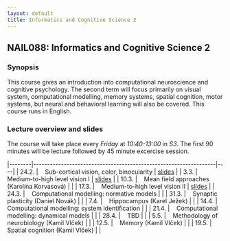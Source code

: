 ```yaml
---
layout: default
title: Informatics and Cognitive Science 2
---
```

## NAIL088: Informatics and Cognitive Science 2

### Synopsis

This course gives an introduction into computational neuroscience and cognitive psychology. 
The second term will focus primarily on visual system, computational modelling, memory systems, spatial cognition, motor systems, 
but neural and behavioral learning will also be covered. This course runs in English. 

### Lecture overview and slides

The course will take place every *Friday* at *10:40-13:00* in *S3*. 
The first 90 minutes will be lecture followed by 45 minute excercise session.

|--------|------------------------------------------------------------------|----|
| 24.2.  |  &nbsp;&nbsp; Sub-cortical vision, color, binocularity           | [slides](https://e.pcloud.link/publink/show?code=XZA5yLZCOlIQQc8kY7cQI6GOiduVmS17y7X)  |
| 3.3.   |  &nbsp;&nbsp; Medium-to-high level vision I                      | [slides](https://e.pcloud.link/publink/show?code=XZi5yLZImemeQm6DYXUeWxAwBdjBSleUQkV) | 
| 10.3.  |  &nbsp;&nbsp; Mean field approaches (Karolína Korvasová)         |  |
| 17.3.  |  &nbsp;&nbsp; Medium-to-high level vision II                     | [slides](https://e.pcloud.link/publink/show?code=XZi5yLZImemeQm6DYXUeWxAwBdjBSleUQkV) |
| 24.3.  |  &nbsp;&nbsp; Computational modelling: normative models          |  |
| 31.3.  |  &nbsp;&nbsp; Synaptic plasticity (Daniel Novák)                 |  |
| 7.4.   |  &nbsp;&nbsp; Hippocampus (Karel Ježek)                          |  | 
| 14.4.  |  &nbsp;&nbsp; Computational modelling: system identification     |  | 
| 21.4.  |  &nbsp;&nbsp; Computational modelling: dynamical models          |  | 
| 28.4.  |  &nbsp;&nbsp; TBD                                                |  | 
| 5.5.   |  &nbsp;&nbsp; Methodology of neurobiology (Kamil Vlček)          |  |
| 12.5.  |  &nbsp;&nbsp; Memory (Kamil Vlček)                               |  | 
| 19.5.  |  &nbsp;&nbsp; Spatial cognition (Kamil Vlček)                    |  |






